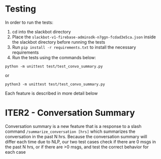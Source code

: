 # Testing

In order to run the tests:

1. cd into the slackbot directory 
2. Place the `slackbot-v1-firebase-adminsdk-n7ggn-fcdad3e5ca.json` inside the slackbot directory before running the tests
3. Run `pip install -r requirements.txt` to install the necessary requirements
4. Run the tests using the commands below:

`python -m unittest test/test_convo_summary.py`

or 

`python3 -m unittest test/test_convo_summary.py`

Each feature is described in more detail below

# ITER2 - Conversation Summary
Conversation summary is a new feature that is a response to a slash command 
`/summarize_conversation [hrs]` which summarizes the conversation in the past N 
hrs. Because the conversation summary will differ each time due to NLP, our two
test cases check if there are 0 msgs in the past N hrs, or if there are >0 msgs,
and test the correct behavior for each case
